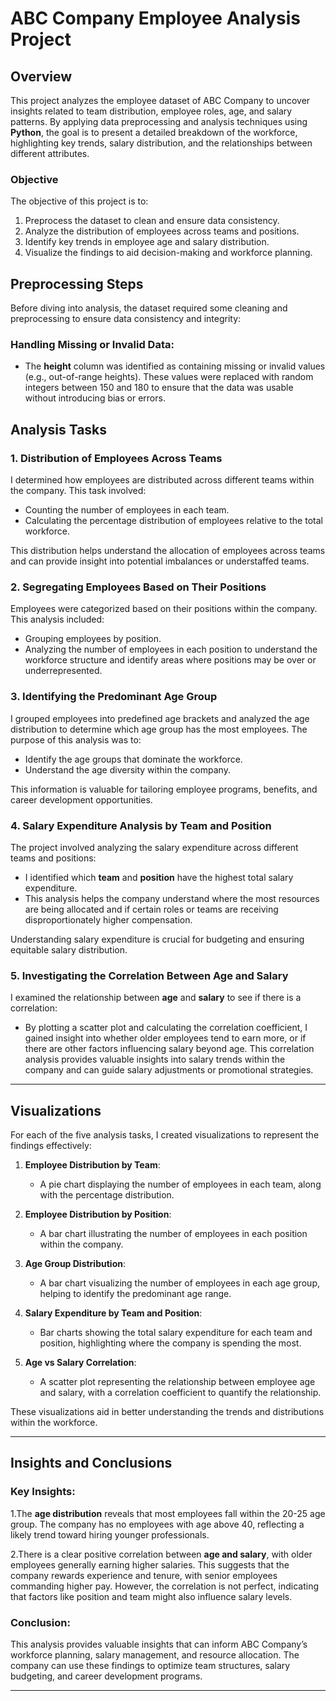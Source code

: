 # ABC Company Employee Analysis Project

## Overview

This project analyzes the employee dataset of ABC Company to uncover insights related to team distribution, employee roles, age, and salary patterns. By applying data preprocessing and analysis techniques using **Python**, the goal is to present a detailed breakdown of the workforce, highlighting key trends, salary distribution, and the relationships between different attributes.

### Objective

The objective of this project is to:
1. Preprocess the dataset to clean and ensure data consistency.
2. Analyze the distribution of employees across teams and positions.
3. Identify key trends in employee age and salary distribution.
4. Visualize the findings to aid decision-making and workforce planning.

## Preprocessing Steps

Before diving into analysis, the dataset required some cleaning and preprocessing to ensure data consistency and integrity:

### Handling Missing or Invalid Data:
- The **height** column was identified as containing missing or invalid values (e.g., out-of-range heights). These values were replaced with random integers between 150 and 180 to ensure that the data was usable without introducing bias or errors.

## Analysis Tasks

### 1. Distribution of Employees Across Teams
I determined how employees are distributed across different teams within the company. This task involved:
- Counting the number of employees in each team.
- Calculating the percentage distribution of employees relative to the total workforce.

This distribution helps understand the allocation of employees across teams and can provide insight into potential imbalances or understaffed teams.

### 2. Segregating Employees Based on Their Positions
Employees were categorized based on their positions within the company. This analysis included:
- Grouping employees by position.
- Analyzing the number of employees in each position to understand the workforce structure and identify areas where positions may be over or underrepresented.
### 3. Identifying the Predominant Age Group
I grouped employees into predefined age brackets and analyzed the age distribution to determine which age group has the most employees. The purpose of this analysis was to:
- Identify the age groups that dominate the workforce.
- Understand the age diversity within the company.

This information is valuable for tailoring employee programs, benefits, and career development opportunities.

### 4. Salary Expenditure Analysis by Team and Position
The project involved analyzing the salary expenditure across different teams and positions:
- I identified which **team** and **position** have the highest total salary expenditure.
- This analysis helps the company understand where the most resources are being allocated and if certain roles or teams are receiving disproportionately higher compensation.

Understanding salary expenditure is crucial for budgeting and ensuring equitable salary distribution.

### 5. Investigating the Correlation Between Age and Salary
I examined the relationship between **age** and **salary** to see if there is a correlation:
- By plotting a scatter plot and calculating the correlation coefficient, I gained insight into whether older employees tend to earn more, or if there are other factors influencing salary beyond age.
This correlation analysis provides valuable insights into salary trends within the company and can guide salary adjustments or promotional strategies.

---

## Visualizations

For each of the five analysis tasks, I created visualizations to represent the findings effectively:

1. **Employee Distribution by Team**:
   - A pie chart displaying the number of employees in each team, along with the percentage distribution.

2. **Employee Distribution by Position**:
   - A bar chart illustrating the number of employees in each position within the company.

3. **Age Group Distribution**:
   - A bar chart visualizing the number of employees in each age group, helping to identify the predominant age range.

4. **Salary Expenditure by Team and Position**:
   - Bar charts showing the total salary expenditure for each team and position, highlighting where the company is spending the most.

5. **Age vs Salary Correlation**:
   - A scatter plot representing the relationship between employee age and salary, with a correlation coefficient to quantify the relationship.

These visualizations aid in better understanding the trends and distributions within the workforce.

---

## Insights and Conclusions
### Key Insights:

1.The **age distribution** reveals that most employees fall within the 20-25 age group. The company has no employees with age above 40, reflecting a likely trend toward hiring younger professionals.

2.There is a clear positive correlation between **age and salary**, with older employees generally earning higher salaries. This suggests that the company rewards experience and tenure, with senior employees commanding higher pay. However, the correlation is not perfect, indicating that factors like position and team might also influence salary levels.
### Conclusion:
This analysis provides valuable insights that can inform ABC Company’s workforce planning, salary management, and resource allocation. The company can use these findings to optimize team structures, salary budgeting, and career development programs.

---
